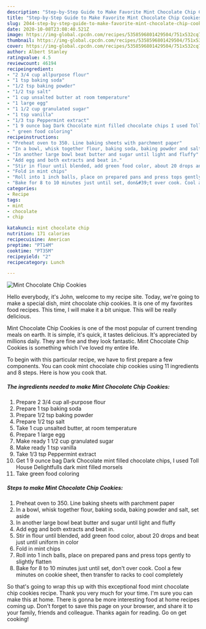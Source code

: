 ```yaml
---
description: "Step-by-Step Guide to Make Favorite Mint Chocolate Chip Cookies"
title: "Step-by-Step Guide to Make Favorite Mint Chocolate Chip Cookies"
slug: 2044-step-by-step-guide-to-make-favorite-mint-chocolate-chip-cookies
date: 2020-10-08T23:08:40.521Z
image: https://img-global.cpcdn.com/recipes/5358596801429504/751x532cq70/mint-chocolate-chip-cookies-recipe-main-photo.jpg
thumbnail: https://img-global.cpcdn.com/recipes/5358596801429504/751x532cq70/mint-chocolate-chip-cookies-recipe-main-photo.jpg
cover: https://img-global.cpcdn.com/recipes/5358596801429504/751x532cq70/mint-chocolate-chip-cookies-recipe-main-photo.jpg
author: Albert Stanley
ratingvalue: 4.5
reviewcount: 46194
recipeingredient:
- "2 3/4 cup allpurpose flour"
- "1 tsp baking soda"
- "1/2 tsp baking powder"
- "1/2 tsp salt"
- "1 cup unsalted butter at room temperature"
- "1 large egg"
- "1 1/2 cup granulated sugar"
- "1 tsp vanilla"
- "1/3 tsp Peppermint extract"
- "1 9 ounce bag Dark Chocolate mint filled chocolate chips I used Toll House Delightfulls dark mint filled morsels"
- " green food coloring"
recipeinstructions:
- "Preheat oven to 350. Line baking sheets with parchment paper"
- "In a bowl, whisk together flour, baking soda, baking powder and salt, set aside"
- "In another large bowl beat butter and sugar until light and fluffy"
- "Add egg and both extracts and beat in."
- "Stir in flour until blended, add green food color, about 20 drops and beat just until uniform in color"
- "Fold in mint chips"
- "Roll into 1 inch balls, place on prepared pans and press tops gently to slightly flatten"
- "Bake for 8 to 10 minutes just until set, don&#39;t over cook. Cool a few minutes on cookie sheet, then transfer to racks to cool completely"
categories:
- Recipe
tags:
- mint
- chocolate
- chip

katakunci: mint chocolate chip 
nutrition: 171 calories
recipecuisine: American
preptime: "PT14M"
cooktime: "PT35M"
recipeyield: "2"
recipecategory: Lunch

---
```



![Mint Chocolate Chip Cookies](https://img-global.cpcdn.com/recipes/5358596801429504/751x532cq70/mint-chocolate-chip-cookies-recipe-main-photo.jpg)

Hello everybody, it's John, welcome to my recipe site. Today, we're going to make a special dish, mint chocolate chip cookies. It is one of my favorites food recipes. This time, I will make it a bit unique. This will be really delicious.

Mint Chocolate Chip Cookies is one of the most popular of current trending meals on earth. It is simple, it's quick, it tastes delicious. It's appreciated by millions daily. They are fine and they look fantastic. Mint Chocolate Chip Cookies is something which I've loved my entire life.




To begin with this particular recipe, we have to first prepare a few components. You can cook mint chocolate chip cookies using 11 ingredients and 8 steps. Here is how you cook that.

<!--inarticleads1-->

##### The ingredients needed to make Mint Chocolate Chip Cookies:

1. Prepare 2 3/4 cup all-purpose flour
1. Prepare 1 tsp baking soda
1. Prepare 1/2 tsp baking powder
1. Prepare 1/2 tsp salt
1. Take 1 cup unsalted butter, at room temperature
1. Prepare 1 large egg
1. Make ready 1 1/2 cup granulated sugar
1. Make ready 1 tsp vanilla
1. Take 1/3 tsp Peppermint extract
1. Get 1 9 ounce bag Dark Chocolate mint filled chocolate chips, I used Toll House Delightfulls dark mint filled morsels
1. Take  green food coloring




<!--inarticleads2-->

##### Steps to make Mint Chocolate Chip Cookies:

1. Preheat oven to 350. Line baking sheets with parchment paper
1. In a bowl, whisk together flour, baking soda, baking powder and salt, set aside
1. In another large bowl beat butter and sugar until light and fluffy
1. Add egg and both extracts and beat in.
1. Stir in flour until blended, add green food color, about 20 drops and beat just until uniform in color
1. Fold in mint chips
1. Roll into 1 inch balls, place on prepared pans and press tops gently to slightly flatten
1. Bake for 8 to 10 minutes just until set, don&#39;t over cook. Cool a few minutes on cookie sheet, then transfer to racks to cool completely




So that's going to wrap this up with this exceptional food mint chocolate chip cookies recipe. Thank you very much for your time. I'm sure you can make this at home. There is gonna be more interesting food at home recipes coming up. Don't forget to save this page on your browser, and share it to your family, friends and colleague. Thanks again for reading. Go on get cooking!
